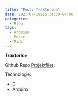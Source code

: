 ```yaml
---
title: "Post: Traktorino"
date: 2021-07-10915:34:30-04:00
categories:
  - Blog
tags:
  - Arduino
  - Music
  - Midi
---
```


***Traktorino***


Github Repo [Projektfiles][repro].

Technologie:
<ul><li>C</li><li>Arduino</li></ul>



[repro]: https://github.com/saftione/traktorino






